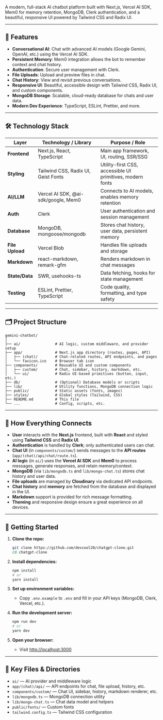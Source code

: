 A modern, full-stack AI chatbot platform built with Next.js, Vercel AI SDK, Mem0 for memory retention, MongoDB, Clerk authentication, and a beautiful, responsive UI powered by Tailwind CSS and Radix UI.

---

## 🚀 Features

- **Conversational AI**: Chat with advanced AI models (Google Gemini, OpenAI, etc.) using the Vercel AI SDK.
- **Persistent Memory**: Mem0 integration allows the bot to remember context and chat history.
- **Authentication**: Secure user management with Clerk.
- **File Uploads**: Upload and preview files in chat.
- **Chat History**: View and revisit previous conversations.
- **Responsive UI**: Beautiful, accessible design with Tailwind CSS, Radix UI, and custom components.
- **MongoDB Storage**: Scalable, cloud-ready database for chats and user data.
- **Modern Dev Experience**: TypeScript, ESLint, Prettier, and more.

---

## 🛠️ Technology Stack

| Layer         | Technology / Library                | Purpose / Role                                                                 |
|---------------|-------------------------------------|-------------------------------------------------------------------------------|
| **Frontend**  | Next.js, React, TypeScript          | Main app framework, UI, routing, SSR/SSG                                      |
| **Styling**   | Tailwind CSS, Radix UI, Geist Fonts | Utility-first CSS, accessible UI primitives, modern fonts                     |
| **AI/LLM**    | Vercel AI SDK, @ai-sdk/google, Mem0 | Connects to AI models, enables memory retention                               |
| **Auth**      | Clerk                              | User authentication and session management                                    |
| **Database**  | MongoDB, mongoose/mongodb           | Stores chat history, user data, persistent memory                             |
| **File Upload**| Vercel Blob                       | Handles file uploads and storage                                              |
| **Markdown**  | react-markdown, remark-gfm          | Renders markdown in chat messages                                             |
| **State/Data**| SWR, usehooks-ts                    | Data fetching, hooks for state management                                     |
| **Testing**   | ESLint, Prettier, TypeScript        | Code quality, formatting, and type safety                                     |

---

## 🗂️ Project Structure

```
gemini-chatbot/
│
├── ai/                # AI logic, custom middleware, and provider setup
├── app/               # Next.js app directory (routes, pages, API)
│   ├── (chat)/        # Chat-related routes, API endpoints, and pages
│   └── favicon.ico    # Browser tab icon
├── components/        # Reusable UI and custom components
│   ├── custom/        # Chat, sidebar, history, markdown, etc.
│   └── ui/            # Radix UI-based primitives (button, input, etc.)
├── db/                # (Optional) Database models or scripts
├── lib/               # Utility functions, MongoDB connection logic
├── public/            # Static assets (fonts, images)
├── styles/            # Global styles (Tailwind, CSS)
├── README.md          # This file
└── ...                # Config, scripts, etc.
```

---

## 🔗 How Everything Connects

- **User** interacts with the **Next.js** frontend, built with **React** and styled using **Tailwind CSS** and **Radix UI**.
- **Authentication** is handled by **Clerk**; only authenticated users can chat.
- **Chat UI** (in `components/custom/`) sends messages to the **API routes** (`app/(chat)/api/chat/route.ts`).
- **AI logic** (in `ai/`) uses the **Vercel AI SDK** and **Mem0** to process messages, generate responses, and retain memory/context.
- **MongoDB** (via `lib/mongodb.ts` and `lib/mongo-chat.ts`) stores chat history and user data.
- **File uploads** are managed by **Cloudinary** via dedicated API endpoints.
- **Chat history** and **memory** are fetched from the database and displayed in the UI.
- **Markdown** support is provided for rich message formatting.
- **Theming** and responsive design ensure a great experience on all devices.

---

## 🏁 Getting Started

1. **Clone the repo:**
   ```sh
   git clone https://github.com/devcool20/chatgpt-clone.git
   cd chatgpt-clone
   ```

2. **Install dependencies:**
   ```sh
   npm install
   # or
   yarn install
   ```

3. **Set up environment variables:**
   - Copy `.env.example` to `.env` and fill in your API keys (MongoDB, Clerk, Vercel, etc.).

4. **Run the development server:**
   ```sh
   npm run dev
   # or
   yarn dev
   ```

5. **Open your browser:**
   - Visit [http://localhost:3000](http://localhost:3000)

---

## 🧩 Key Files & Directories

- `ai/` — AI provider and middleware logic
- `app/(chat)/api/` — API endpoints for chat, file upload, history, etc.
- `components/custom/` — Chat UI, sidebar, history, markdown renderer, etc.
- `lib/mongodb.ts` — MongoDB connection utility
- `lib/mongo-chat.ts` — Chat data model and helpers
- `public/fonts/` — Custom fonts
- `tailwind.config.ts` — Tailwind CSS configuration

